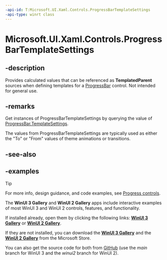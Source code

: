 ```yaml
---
-api-id: T:Microsoft.UI.Xaml.Controls.ProgressBarTemplateSettings
-api-type: winrt class
---
```


# Microsoft.UI.Xaml.Controls.ProgressBarTemplateSettings

<!--
public class ProgressBarTemplateSettings : Windows.UI.Xaml.DependencyObject
-->

## -description

Provides calculated values that can be referenced as **TemplatedParent** sources when defining templates for a [ProgressBar](progressbar.md) control. Not intended for general use.

## -remarks

Get instances of ProgressBarTemplateSettings by querying the value of [ProgressBar.TemplateSettings](progressbar_templatesettings.md).

The values from ProgressBarTemplateSettings are typically used as either the "To" or "From" values of theme animations or transitions.

## -see-also

## -examples

> [!TIP]
> For more info, design guidance, and code examples, see [Progress controls](/windows/apps/design/controls/progress-controls).
>
> The **WinUI 3 Gallery** and **WinUI 2 Gallery** apps include interactive examples of most WinUI 3 and WinUI 2 controls, features, and functionality.
>
> If installed already, open them by clicking the following links: [**WinUI 3 Gallery**](winui3gallery:/item/ProgressBar) or [**WinUI 2 Gallery**](winui2gallery:/item/ProgressBar).
>
> If they are not installed, you can download the [**WinUI 3 Gallery**](https://www.microsoft.com/store/productId/9P3JFPWWDZRC) and the [**WinUI 2 Gallery**](https://www.microsoft.com/store/productId/9MSVH128X2ZT) from the Microsoft Store.
>
> You can also get the source code for both from [GitHub](https://github.com/Microsoft/WinUI-Gallery) (use the *main* branch for WinUI 3 and the *winui2* branch for WinUI 2).

